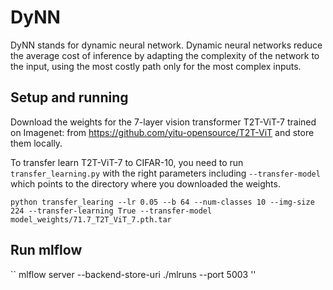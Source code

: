 # DyNN
DyNN stands for dynamic neural network. Dynamic neural networks reduce the average cost of inference by adapting the complexity of the network to the input, using the most costly path only for the most complex inputs.

## Setup and running
Download the weights for the 7-layer vision transformer T2T-ViT-7 trained on Imagenet:  from https://github.com/yitu-opensource/T2T-ViT and store them locally.

To transfer learn T2T-ViT-7 to CIFAR-10, you need to run `transfer_learning.py` with the right parameters including `--transfer-model` which points to the directory where you downloaded the weights.
```
python transfer_learing --lr 0.05 --b 64 --num-classes 10 --img-size 224 --transfer-learning True --transfer-model model_weights/71.7_T2T_ViT_7.pth.tar
```

## Run mlflow

``
mlflow server --backend-store-uri ./mlruns --port 5003
''